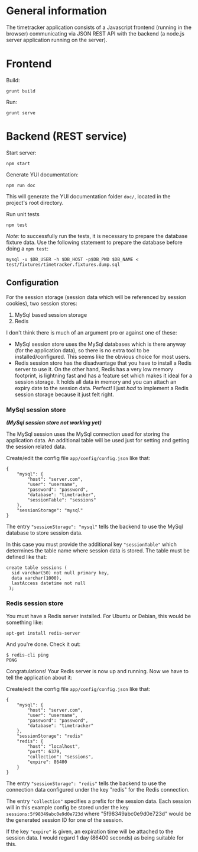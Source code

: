 General information
===================

The timetracker application consists of a Javascript frontend (running in the browser)
communicating via JSON REST API with the backend (a node.js server application running on the server).


Frontend
========

Build:

    grunt build

Run:

    grunt serve


Backend (REST service)
======================

Start server:

    npm start

Generate YUI documentation:

    npm run doc

This will generate the YUI documentation folder `doc/`, located in the project's root directory.

Run unit tests

    npm test

*Note:* to successfully run the tests, it is necessary to prepare the database fixture data.
Use the following statement to prepare the database before doing a `npm test`:

    mysql -u $DB_USER -h $DB_HOST -p$DB_PWD $DB_NAME < test/fixtures/timetracker.fixtures.dump.sql

Configuration
-------------

For the session storage (session data which will be referenced by session cookies), two session stores:

  1. MySql based session storage
  2. Redis

I don't think there is much of an argument pro or against one of these:

* MySql session store uses the MySql databases which is there anyway (for the application data),
so there is no extra tool to be installed/configured. This seems like the obvious choice for most users.
* Redis session store has the disadvantage that you have to install a Redis server to use it.
On the other hand, Redis has a very low memory footprint,
is lightning fast and has a feature set which makes it ideal for a session storage.
It holds all data in memory and you can attach an expiry date to the session data.
Perfect! I just *had* to implement a Redis session storage because it just felt right.

### MySql session store

***(MySql session store not working yet)***

The MySql session uses the MySql connection used for storing the application data.
An additional table will be used just for setting and getting the session related data.

Create/edit the config file `app/config/config.json` like that:

```
{
    "mysql": {
		"host": "server.com",
		"user": "username",
		"password": "password",
		"database": "timetracker",
		"sessionTable": "sessions"
	},
	"sessionStorage": "mysql"
}
```

The entry `"sessionStorage": "mysql"` tells the backend to use the MySql database to store
session data.

In this case you must provide the additional key `"sessionTable"` which determines
the table name where session data is stored. The table must be defined like that:

```
create table sessions (
  sid varchar(50) not null primary key,
  data varchar(1000),
  lastAccess datetime not null
 );
```

### Redis session store

You must have a Redis server installed. For Ubuntu or Debian, this would be something like:

    apt-get install redis-server

And you're done. Check it out:

    $ redis-cli ping
    PONG

Congratulations! Your Redis server is now up and running. Now we have to tell the application about it:

Create/edit the config file `app/config/config.json` like that:

```
{
    "mysql": {
		"host": "server.com",
		"user": "username",
		"password": "password",
		"database": "timetracker"
	},
	"sessionStorage": "redis"
	"redis": {
		"host": "localhost",
		"port": 6379,
		"collection": "sessions",
        "expire": 86400
	}
}
```

The entry `"sessionStorage": "redis"` tells the backend to use the connection data
configured under the key "redis" for the Redis connection.

The entry `"collection"` specifies a prefix for the session data.
Each session will in this example config be stored under the key `sessions:5f98349abc0e9d0e723d`
where "5f98349abc0e9d0e723d" would  be the generated session ID for one of the session.

If the key `"expire"` is given, an expiration time will be attached to the session data.
I would regard 1 day (86400 seconds) as being suitable for this.
